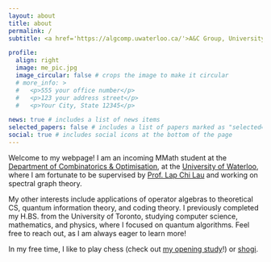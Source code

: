 ```yaml
---
layout: about
title: about
permalink: /
subtitle: <a href='https://algcomp.uwaterloo.ca/'>A&C Group, University of Waterloo</a>.

profile:
  align: right
  image: me_pic.jpg
  image_circular: false # crops the image to make it circular
  # more_info: >
  #   <p>555 your office number</p>
  #   <p>123 your address street</p>
  #   <p>Your City, State 12345</p>

news: true # includes a list of news items
selected_papers: false # includes a list of papers marked as "selected={true}"
social: true # includes social icons at the bottom of the page
---
```


Welcome to my webpage! I am an incoming MMath student at the [Department of Combinatorics & Optimisation](https://uwaterloo.ca/combinatorics-and-optimization), at the [University of Waterloo](https://uwaterloo.ca/), where I am fortunate to be supervised by [Prof. Lap Chi Lau](https://cs.uwaterloo.ca/~lapchi/) and working on spectral graph theory.

My other interests include applications of operator algebras to theoretical CS, quantum information theory, and coding theory. I previously completed my H.BS. from the University of Toronto, studying computer science, mathematics, and physics, where I focused on quantum algorithms. Feel free to reach out, as I am always eager to learn more!

In my free time, I like to play chess (check out [my opening study](https://lichess.org/study/EOAymW9A)!) or [shogi](https://lishogi.org/@/makostrwlkr).
